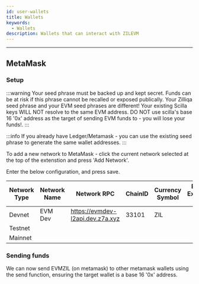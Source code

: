 ```yaml
---
id: user-wallets
title: Wallets
keywords:
  - Wallets
description: Wallets that can interact with ZILEVM
---
```


---

## MetaMask

### Setup


:::warning
Your seed phrase must be backed up and kept secret.
Funds can be at risk if this phrase cannot be recalled or exposed publically.
Your Zilliqa seed phrase and your EVM seed phrases are different! Your existing Scilla keys WILL NOT resolve to the same EVM address. DO NOT use scilla's base 16 '0x' address as the target of sending EVM funds to - you will lose your funds!.
:::

:::info
If you already have Ledger/Metamask - you can use the existing seed phrase to generate the same wallet addresses.
:::

To add a new network to MetaMask - click the current network selected at the top of the extenstion and press 'Add Network'.

Enter the below configuration, and press save.

| Network Type | Network Name  | Network RPC                       | ChainID | Currency Symbol | Block Explorer URL |
|--------------|---------------|-----------------------------------|---------|-----------------|--------------------|
| Devnet       | EVM Dev       | https://evmdev-l2api.dev.z7a.xyz  | 33101   | ZIL             |                    |
| Testnet      |               |                                   |         |                 |                    |
| Mainnet      |               |                                   |         |                 |                    |

### Sending funds

We can now send EVMZIL (on metamask) to other metamask wallets using the send function, ensuring the target wallet is a base 16 '0x' address.
